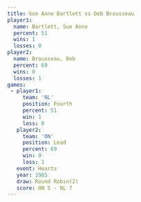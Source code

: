 ```yaml
---
title: Sue Anne Bartlett vs Deb Brousseau
player1:                  
  name: Bartlett, Sue Anne
  percent: 51             
  wins: 1                 
  losses: 0               
player2:                  
  name: Brousseau, Deb    
  percent: 69             
  wins: 0                 
  losses: 1               
games:
 - player1:          
     team: 'NL'      
     position: Fourth
     percent: 51     
     win: 1          
     loss: 0         
   player2:        
     team: 'ON'    
     position: Lead
     percent: 69   
     win: 0        
     loss: 1       
   event: Hearts       
   year: 1985          
   draw: Round Robin(2)
   score: ON 5 - NL 7  
---
```

